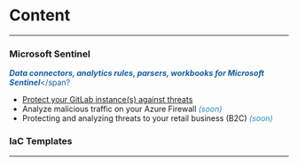 # Content
___

### Microsoft Sentinel

<span style="color:#145DA0;">***Data connectors, analytics rules, parsers, workbooks for Microsoft Sentinel***</span?

- <a href="articles/Sentinel-GitLab.md">Protect your GitLab instance(s) against threats</a>
- Analyze malicious traffic on your Azure Firewall <span style="color:#2E8BC0;">*(soon)*</span>
- Protecting and analyzing threats to your retail business (B2C) <span style="color:#2E8BC0;">*(soon)*</span>

### IaC Templates

___

